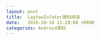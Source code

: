 ```yaml
---
layout: post
title:  LaytouInfater源码阅读
date:   2016-10-16 11:29:08 +0800
categories: Android源码
---
```


